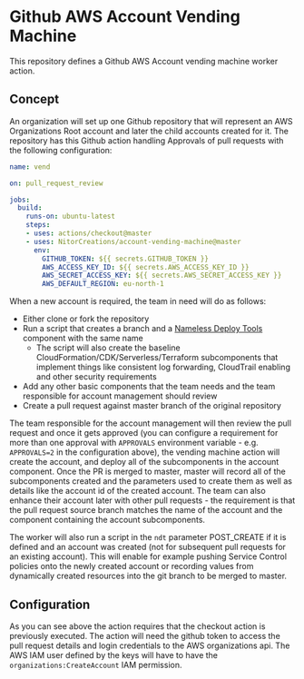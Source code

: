 # Github AWS Account Vending Machine

This repository defines a Github AWS Account vending machine worker action.

## Concept

An organization will set up one Github repository that will represent an AWS
Organizations Root account and later the child accounts created for it. The
repository has this Github action handling Approvals of pull requests with
the following configuration:

```yaml
name: vend

on: pull_request_review

jobs:
  build:
    runs-on: ubuntu-latest
    steps:
    - uses: actions/checkout@master
    - uses: NitorCreations/account-vending-machine@master
      env:
        GITHUB_TOKEN: ${{ secrets.GITHUB_TOKEN }}
        AWS_ACCESS_KEY_ID: ${{ secrets.AWS_ACCESS_KEY_ID }}
        AWS_SECRET_ACCESS_KEY: ${{ secrets.AWS_SECRET_ACCESS_KEY }}
        AWS_DEFAULT_REGION: eu-north-1
```

When a new account is required, the team in need will do as follows:
* Either clone or fork the repository
* Run a script that creates a branch and a [Nameless Deploy Tools](https://github.com/NitorCreations/nameless-deploy-tools)
  component with the same name
   * The script will also create the baseline CloudFormation/CDK/Serverless/Terraform subcomponents
     that implement things like consistent log forwarding, CloudTrail enabling and other security
     requirements
* Add any other basic components that the team needs and the team responsible for account management
  should review
* Create a pull request against master branch of the original repository

The team responsible for the account management will then review the pull request and once it gets
approved (you can configure a requirement for more than one approval with `APPROVALS` environment
variable - e.g. `APPROVALS=2` in the configuration above), the vending machine action will create
the account, and deploy all of the subcomponents in the account component. Once the PR is merged
to master, master will record all of the subcomponents created and the parameters used to create
them as well as details like the account id of the created account. The team can also enhance their
account later with other pull requests - the requirement is that the pull request source branch
matches the name of the account and the component containing the account subcomponents.

The worker will also run a script in the `ndt` parameter POST_CREATE if it is defined and an account
was created (not for subsequent pull requests for an existing account). This will enable for example
pushing Service Control policies onto the newly created account or recording values from dynamically
created resources into the git branch to be merged to master.

## Configuration

As you can see above the action requires that the checkout action is previously executed. The action
will need the github token to access the pull request details and login credentials to the AWS
organizations api. The AWS IAM user defined by the keys will have to have the `organizations:CreateAccount`
IAM permission.